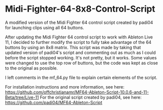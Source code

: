 # Midi-Fighter-64-8x8-Control-Script
A modified version of the Midi Fighter 64 control script created by padi04 for launching clips using all 64 buttons.

After updating the Midi Fighter 64 control script to work with Ableton Live 11, I decided to further modify the script to fully take advantage of the 64 buttons by using an 8x8 matrix. This script was made by taking that updated version of padi04's script and commenting out as much as I could before the script stopped working. It's not pretty, but it works.
Some values were changed to use the top row of buttons, but the code was kept as close to the original as possible.

I left comments in the mf_64.py file to explain certain elements of the script.

For installation instructions and more information, see here: https://github.com/offchristianamr/MF64-Ableton-Script-10.0.6-and-11-Beta/tree/Live-11
For the original script created by padi04, see here: https://github.com/padi04/MF64-Ableton-Script
